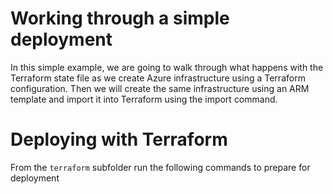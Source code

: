 # Working through a simple deployment

In this simple example, we are going to walk through what happens with the Terraform state file as we create Azure infrastructure using a Terraform configuration. Then we will create the same infrastructure using an ARM template and import it into Terraform using the import command.

# Deploying with Terraform

From the `terraform` subfolder run the following commands to prepare for deployment